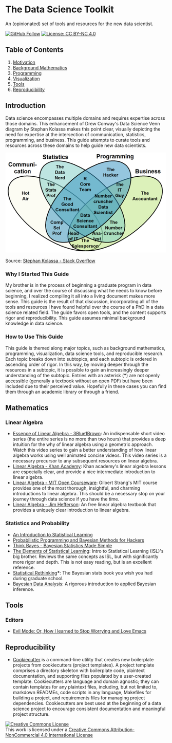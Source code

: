 # The Data Science Toolkit
An (opinionated) set of tools and resources for the new data scientist. 

[![GitHub Follow](https://img.shields.io/github/followers/pete-lawson)](https://github.com/pete-lawson)
[![License: CC BY-NC 4.0](https://img.shields.io/badge/License-CC%20BY--NC%204.0-lightgrey.svg)](https://creativecommons.org/licenses/by-nc/4.0/)
## Table of Contents

1. [Motivation](#intro)
2. [Background Mathematics](#math)
4. [Programming](#programming)
5. [Visualization](#visualization)
6. [Tools](#tools)
7. [Reproducibility](#repro)


<a name="intro"/>

## Introduction
Data science encompasses multiple domains and requires expertise across those
domains. This enhancement of Drew Conway's Data Science Venn diagram by Stephan
Kolassa makes this point clear, visually depicting the need for expertise at the
intersection of communication, statistics, programming, and business. This guide
attempts to curate tools and resources across these domains to help guide new
data scientists.

<img src="https://github.com/pete-lawson/data-science-toolkit/blob/master/figures/data_scientist_venn_diagram.png" alt="Data Science Venn Diagram" width="500">

Source: [Stephan Kolassa - Stack Overflow](https://datascience.stackexchange.com/questions/2403/data-science-without-knowledge-of-a-specific-topic-is-it-worth-pursuing-as-a-ca)

### Why I Started This Guide
My brother is in the process of beginning a graduate program in data science,
and over the course of discussing what he needs to know before beginning, I
realized compiling it all into a living document makes more sense. This guide is
the result of that discussion, incorporating all of the tools and resources I
have found helpful over the course of a PhD in a data science related field. The
guide favors open tools, and the content supports rigor and reproducibility. This guide assumes minimal background knowledge in data science.

### How to Use This Guide
This guide is themed along major topics, such as background mathematics, programming, visualization, data science tools, and reproducible research. Each topic breaks down into subtopics, and each subtopic is ordered in ascending order of rigor. In this way, by moving deeper through the resources in a subtopic, it is possible to gain an increasingly deeper understanding of the subtopic. Entries with an asterisk (**&ast;**) are not openly accessible (generally a textbook without an open PDF) but have been included due to their perceived value. Hopefully in these cases you can find them through an academic library or through a friend. 

<a name="math"/>

## Mathematics

### Linear Algebra
* [Essence of Linear Algebra - 3Blue1Brown](https://www.youtube.com/playlist?list=PLZHQObOWTQDPD3MizzM2xVFitgF8hE_ab): An indispensable short video series (the entire series is no more than two hours) that provides a deep intuition for the why of linear algebra using a geometric approach. Watch this video series to gain a better understanding of how linear algebra works using well animated concise videos. This video series is a necessary precursor to any subsequent resources on linear algebra.
* [Linear Algebra - Khan Academy](https://www.khanacademy.org/math/linear-algebra): Khan academy's linear algebra lessons are especially clear, and provide a nice intermediate introduction to linear algebra.
* [Linear Algebra - MIT Open Courseware](https://ocw.mit.edu/courses/mathematics/18-06-linear-algebra-spring-2010/): Gilbert Strang's MIT course provides one of the most thorough, insightful, and charming introductions to linear algebra. This should be a necessary stop on your journey through data science if you have the time.
* [Linear Algebra - Jim Hefferson](http://joshua.smcvt.edu/linearalgebra/): An free linear algebra textbook that provides a uniquely clear introduction to linear algebra. 


### Statistics and Probability
* [An Introduction to Statistical Learning](http://faculty.marshall.usc.edu/gareth-james/ISL/)
* [Probabilistic Programming and Bayesian Methods for Hackers](https://camdavidsonpilon.github.io/Probabilistic-Programming-and-Bayesian-Methods-for-Hackers/)
* [Think Bayes - Bayesian Statistics Made Simple](https://greenteapress.com/wp/think-bayes/) 
* [The Elements of Statistical Learning](https://web.stanford.edu/~hastie/ElemStatLearn/): Intro to Statistical Learning (ISL)'s big brother. Reviews the same concepts as ISL, but with significantly more rigor and depth. This is not easy reading, but is an excellent reference.
* [Statistical Rethinking](https://xcelab.net/rm/statistical-rethinking/)**&ast;**: The Bayesian stats book you wish you had during graduate school.
* [Bayesian Data Analysis](http://www.stat.columbia.edu/~gelman/book/): A rigorous introduction to applied Bayesian inference.

<a name="tools"/>

## Tools

### Editors

* [Evil Mode: Or, How I learned to Stop Worrying and Love Emacs](https://www.youtube.com/watch?v=JWD1Fpdd4Pc)

<a name="repro"/>

## Reproducibility

* [Cookiecutter](https://github.com/cookiecutter/cookiecutter) is a command-line utility that creates new boilerplate projects from cookiecutters (project templates). A project template comprises a directory skeleton with boilerplate code, plaintext documentation, and supporting files populated by a user-created template. Cookiecutters are language and domain agnostic; they can contain templates for any plaintext files, including, but not limited to, markdown READMEs, code scripts in any language, Makefiles for building a project, and requirements files for managing project dependencies. Cookiecutters are best used at the beginning of a data science project to encourage consistent documentation and meaningful project structure.

<a rel="license" href="http://creativecommons.org/licenses/by-nc/4.0/"><img alt="Creative Commons License" style="border-width:0" src="https://i.creativecommons.org/l/by-nc/4.0/88x31.png" /></a><br />This work is licensed under a <a rel="license" href="http://creativecommons.org/licenses/by-nc/4.0/">Creative Commons Attribution-NonCommercial 4.0 International License</a>
